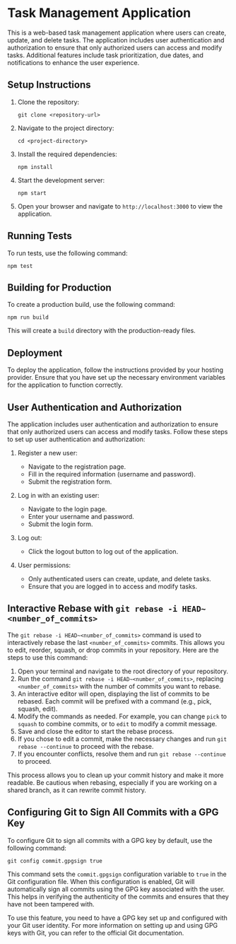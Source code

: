 # Task Management Application

This is a web-based task management application where users can create, update, and delete tasks. The application includes user authentication and authorization to ensure that only authorized users can access and modify tasks. Additional features include task prioritization, due dates, and notifications to enhance the user experience.

## Setup Instructions

1. Clone the repository:
   ```
   git clone <repository-url>
   ```

2. Navigate to the project directory:
   ```
   cd <project-directory>
   ```

3. Install the required dependencies:
   ```
   npm install
   ```

4. Start the development server:
   ```
   npm start
   ```

5. Open your browser and navigate to `http://localhost:3000` to view the application.

## Running Tests

To run tests, use the following command:
```
npm test
```

## Building for Production

To create a production build, use the following command:
```
npm run build
```

This will create a `build` directory with the production-ready files.

## Deployment

To deploy the application, follow the instructions provided by your hosting provider. Ensure that you have set up the necessary environment variables for the application to function correctly.

## User Authentication and Authorization

The application includes user authentication and authorization to ensure that only authorized users can access and modify tasks. Follow these steps to set up user authentication and authorization:

1. Register a new user:
   - Navigate to the registration page.
   - Fill in the required information (username and password).
   - Submit the registration form.

2. Log in with an existing user:
   - Navigate to the login page.
   - Enter your username and password.
   - Submit the login form.

3. Log out:
   - Click the logout button to log out of the application.

4. User permissions:
   - Only authenticated users can create, update, and delete tasks.
   - Ensure that you are logged in to access and modify tasks.

## Interactive Rebase with `git rebase -i HEAD~<number_of_commits>`

The `git rebase -i HEAD~<number_of_commits>` command is used to interactively rebase the last `<number_of_commits>` commits. This allows you to edit, reorder, squash, or drop commits in your repository. Here are the steps to use this command:

1. Open your terminal and navigate to the root directory of your repository.
2. Run the command `git rebase -i HEAD~<number_of_commits>`, replacing `<number_of_commits>` with the number of commits you want to rebase.
3. An interactive editor will open, displaying the list of commits to be rebased. Each commit will be prefixed with a command (e.g., pick, squash, edit).
4. Modify the commands as needed. For example, you can change `pick` to `squash` to combine commits, or to `edit` to modify a commit message.
5. Save and close the editor to start the rebase process.
6. If you chose to edit a commit, make the necessary changes and run `git rebase --continue` to proceed with the rebase.
7. If you encounter conflicts, resolve them and run `git rebase --continue` to proceed.

This process allows you to clean up your commit history and make it more readable. Be cautious when rebasing, especially if you are working on a shared branch, as it can rewrite commit history.

## Configuring Git to Sign All Commits with a GPG Key

To configure Git to sign all commits with a GPG key by default, use the following command:

```
git config commit.gpgsign true
```

This command sets the `commit.gpgsign` configuration variable to `true` in the Git configuration file. When this configuration is enabled, Git will automatically sign all commits using the GPG key associated with the user. This helps in verifying the authenticity of the commits and ensures that they have not been tampered with.

To use this feature, you need to have a GPG key set up and configured with your Git user identity. For more information on setting up and using GPG keys with Git, you can refer to the official Git documentation.
